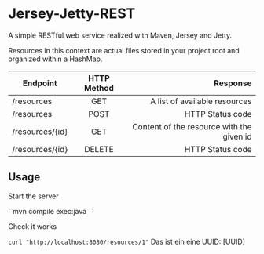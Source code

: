 # Jersey-Jetty-REST

A simple RESTful web service realized with Maven, Jersey and Jetty.

Resources in this context are actual files stored in your project root and organized within a HashMap.

| Endpoint      | HTTP Method   | Response  |
| ------------- |:-------------:| -----:|
| /resources    | GET           | A list of available resources |
| /resources    | POST          | HTTP Status code |
| /resources/{id} | GET         | Content of the resource with the given id |
| /resources/{id} | DELETE      | HTTP Status code |

## Usage

Start the server

``mvn compile exec:java```

Check it works

```curl "http://localhost:8080/resources/1"```
Das ist ein eine UUID: [UUID]

